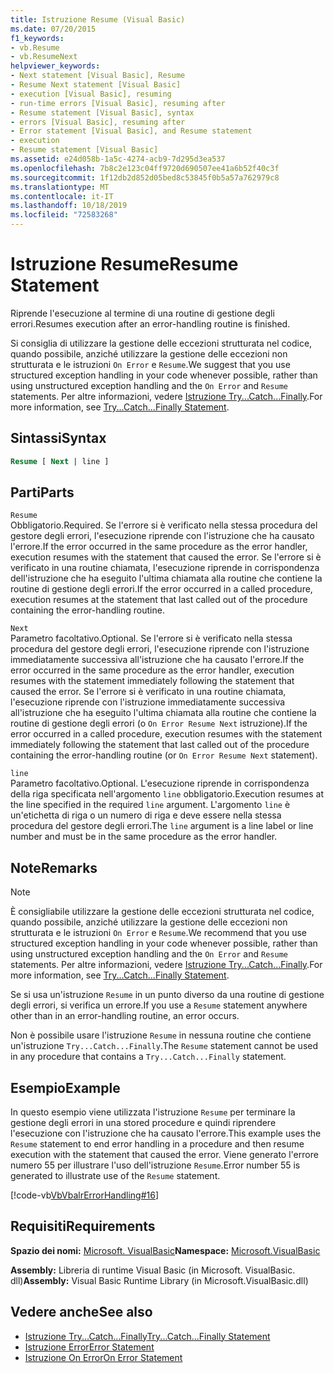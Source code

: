 ```yaml
---
title: Istruzione Resume (Visual Basic)
ms.date: 07/20/2015
f1_keywords:
- vb.Resume
- vb.ResumeNext
helpviewer_keywords:
- Next statement [Visual Basic], Resume
- Resume Next statement [Visual Basic]
- execution [Visual Basic], resuming
- run-time errors [Visual Basic], resuming after
- Resume statement [Visual Basic], syntax
- errors [Visual Basic], resuming after
- Error statement [Visual Basic], and Resume statement
- execution
- Resume statement [Visual Basic]
ms.assetid: e24d058b-1a5c-4274-acb9-7d295d3ea537
ms.openlocfilehash: 7b8c2e123c04ff9720d690507ee41a6b52f40c3f
ms.sourcegitcommit: 1f12db2d852d05bed8c53845f0b5a57a762979c8
ms.translationtype: MT
ms.contentlocale: it-IT
ms.lasthandoff: 10/18/2019
ms.locfileid: "72583268"
---
```

# <a name="resume-statement"></a><span data-ttu-id="5aa72-102">Istruzione Resume</span><span class="sxs-lookup"><span data-stu-id="5aa72-102">Resume Statement</span></span>
<span data-ttu-id="5aa72-103">Riprende l'esecuzione al termine di una routine di gestione degli errori.</span><span class="sxs-lookup"><span data-stu-id="5aa72-103">Resumes execution after an error-handling routine is finished.</span></span>  
  
 <span data-ttu-id="5aa72-104">Si consiglia di utilizzare la gestione delle eccezioni strutturata nel codice, quando possibile, anziché utilizzare la gestione delle eccezioni non strutturata e le istruzioni `On Error` e `Resume`.</span><span class="sxs-lookup"><span data-stu-id="5aa72-104">We suggest that you use structured exception handling in your code whenever possible, rather than using unstructured exception handling and the `On Error` and `Resume` statements.</span></span> <span data-ttu-id="5aa72-105">Per altre informazioni, vedere [Istruzione Try...Catch...Finally](../../../visual-basic/language-reference/statements/try-catch-finally-statement.md).</span><span class="sxs-lookup"><span data-stu-id="5aa72-105">For more information, see [Try...Catch...Finally Statement](../../../visual-basic/language-reference/statements/try-catch-finally-statement.md).</span></span>  
  
## <a name="syntax"></a><span data-ttu-id="5aa72-106">Sintassi</span><span class="sxs-lookup"><span data-stu-id="5aa72-106">Syntax</span></span>  
  
```vb  
Resume [ Next | line ]  
```  
  
## <a name="parts"></a><span data-ttu-id="5aa72-107">Parti</span><span class="sxs-lookup"><span data-stu-id="5aa72-107">Parts</span></span>  
 `Resume`  
 <span data-ttu-id="5aa72-108">Obbligatorio.</span><span class="sxs-lookup"><span data-stu-id="5aa72-108">Required.</span></span> <span data-ttu-id="5aa72-109">Se l'errore si è verificato nella stessa procedura del gestore degli errori, l'esecuzione riprende con l'istruzione che ha causato l'errore.</span><span class="sxs-lookup"><span data-stu-id="5aa72-109">If the error occurred in the same procedure as the error handler, execution resumes with the statement that caused the error.</span></span> <span data-ttu-id="5aa72-110">Se l'errore si è verificato in una routine chiamata, l'esecuzione riprende in corrispondenza dell'istruzione che ha eseguito l'ultima chiamata alla routine che contiene la routine di gestione degli errori.</span><span class="sxs-lookup"><span data-stu-id="5aa72-110">If the error occurred in a called procedure, execution resumes at the statement that last called out of the procedure containing the error-handling routine.</span></span>  
  
 `Next`  
 <span data-ttu-id="5aa72-111">Parametro facoltativo.</span><span class="sxs-lookup"><span data-stu-id="5aa72-111">Optional.</span></span> <span data-ttu-id="5aa72-112">Se l'errore si è verificato nella stessa procedura del gestore degli errori, l'esecuzione riprende con l'istruzione immediatamente successiva all'istruzione che ha causato l'errore.</span><span class="sxs-lookup"><span data-stu-id="5aa72-112">If the error occurred in the same procedure as the error handler, execution resumes with the statement immediately following the statement that caused the error.</span></span> <span data-ttu-id="5aa72-113">Se l'errore si è verificato in una routine chiamata, l'esecuzione riprende con l'istruzione immediatamente successiva all'istruzione che ha eseguito l'ultima chiamata alla routine che contiene la routine di gestione degli errori (o `On Error Resume Next` istruzione).</span><span class="sxs-lookup"><span data-stu-id="5aa72-113">If the error occurred in a called procedure, execution resumes with the statement immediately following the statement that last called out of the procedure containing the error-handling routine (or `On Error Resume Next` statement).</span></span>  
  
 `line`  
 <span data-ttu-id="5aa72-114">Parametro facoltativo.</span><span class="sxs-lookup"><span data-stu-id="5aa72-114">Optional.</span></span> <span data-ttu-id="5aa72-115">L'esecuzione riprende in corrispondenza della riga specificata nell'argomento `line` obbligatorio.</span><span class="sxs-lookup"><span data-stu-id="5aa72-115">Execution resumes at the line specified in the required `line` argument.</span></span> <span data-ttu-id="5aa72-116">L'argomento `line` è un'etichetta di riga o un numero di riga e deve essere nella stessa procedura del gestore degli errori.</span><span class="sxs-lookup"><span data-stu-id="5aa72-116">The `line` argument is a line label or line number and must be in the same procedure as the error handler.</span></span>  
  
## <a name="remarks"></a><span data-ttu-id="5aa72-117">Note</span><span class="sxs-lookup"><span data-stu-id="5aa72-117">Remarks</span></span>  
  
> [!NOTE]
> <span data-ttu-id="5aa72-118">È consigliabile utilizzare la gestione delle eccezioni strutturata nel codice, quando possibile, anziché utilizzare la gestione delle eccezioni non strutturata e le istruzioni `On Error` e `Resume`.</span><span class="sxs-lookup"><span data-stu-id="5aa72-118">We recommend that you use structured exception handling in your code whenever possible, rather than using unstructured exception handling and the `On Error` and `Resume` statements.</span></span> <span data-ttu-id="5aa72-119">Per altre informazioni, vedere [Istruzione Try...Catch...Finally](../../../visual-basic/language-reference/statements/try-catch-finally-statement.md).</span><span class="sxs-lookup"><span data-stu-id="5aa72-119">For more information, see [Try...Catch...Finally Statement](../../../visual-basic/language-reference/statements/try-catch-finally-statement.md).</span></span>  
  
 <span data-ttu-id="5aa72-120">Se si usa un'istruzione `Resume` in un punto diverso da una routine di gestione degli errori, si verifica un errore.</span><span class="sxs-lookup"><span data-stu-id="5aa72-120">If you use a `Resume` statement anywhere other than in an error-handling routine, an error occurs.</span></span>  
  
 <span data-ttu-id="5aa72-121">Non è possibile usare l'istruzione `Resume` in nessuna routine che contiene un'istruzione `Try...Catch...Finally`.</span><span class="sxs-lookup"><span data-stu-id="5aa72-121">The `Resume` statement cannot be used in any procedure that contains a `Try...Catch...Finally` statement.</span></span>  
  
## <a name="example"></a><span data-ttu-id="5aa72-122">Esempio</span><span class="sxs-lookup"><span data-stu-id="5aa72-122">Example</span></span>  
 <span data-ttu-id="5aa72-123">In questo esempio viene utilizzata l'istruzione `Resume` per terminare la gestione degli errori in una stored procedure e quindi riprendere l'esecuzione con l'istruzione che ha causato l'errore.</span><span class="sxs-lookup"><span data-stu-id="5aa72-123">This example uses the `Resume` statement to end error handling in a procedure and then resume execution with the statement that caused the error.</span></span> <span data-ttu-id="5aa72-124">Viene generato l'errore numero 55 per illustrare l'uso dell'istruzione `Resume`.</span><span class="sxs-lookup"><span data-stu-id="5aa72-124">Error number 55 is generated to illustrate use of the `Resume` statement.</span></span>  
  
 [!code-vb[VbVbalrErrorHandling#16](~/samples/snippets/visualbasic/VS_Snippets_VBCSharp/VbVbalrErrorHandling/VB/Class1.vb#16)]  
  
## <a name="requirements"></a><span data-ttu-id="5aa72-125">Requisiti</span><span class="sxs-lookup"><span data-stu-id="5aa72-125">Requirements</span></span>  
 <span data-ttu-id="5aa72-126">**Spazio dei nomi:** [Microsoft. VisualBasic](../../../visual-basic/language-reference/runtime-library-members.md)</span><span class="sxs-lookup"><span data-stu-id="5aa72-126">**Namespace:** [Microsoft.VisualBasic](../../../visual-basic/language-reference/runtime-library-members.md)</span></span>  
  
 <span data-ttu-id="5aa72-127">**Assembly:** Libreria di runtime Visual Basic (in Microsoft. VisualBasic. dll)</span><span class="sxs-lookup"><span data-stu-id="5aa72-127">**Assembly:** Visual Basic Runtime Library (in Microsoft.VisualBasic.dll)</span></span>  
  
## <a name="see-also"></a><span data-ttu-id="5aa72-128">Vedere anche</span><span class="sxs-lookup"><span data-stu-id="5aa72-128">See also</span></span>

- [<span data-ttu-id="5aa72-129">Istruzione Try...Catch...Finally</span><span class="sxs-lookup"><span data-stu-id="5aa72-129">Try...Catch...Finally Statement</span></span>](../../../visual-basic/language-reference/statements/try-catch-finally-statement.md)
- [<span data-ttu-id="5aa72-130">Istruzione Error</span><span class="sxs-lookup"><span data-stu-id="5aa72-130">Error Statement</span></span>](../../../visual-basic/language-reference/statements/error-statement.md)
- [<span data-ttu-id="5aa72-131">Istruzione On Error</span><span class="sxs-lookup"><span data-stu-id="5aa72-131">On Error Statement</span></span>](../../../visual-basic/language-reference/statements/on-error-statement.md)
